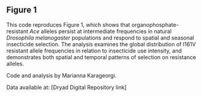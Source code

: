 ## Figure 1

This code reproduces Figure 1, which shows that organophosphate-resistant _Ace_ alleles persist at intermediate frequencies in natural _Drosophila melanogaster_ populations and respond to spatial and seasonal insecticide selection. The analysis examines the global distribution of I161V resistant allele frequencies in relation to insecticide use intensity, and demonstrates both spatial and temporal patterns of selection on resistance alleles.

Code and analysis by Marianna Karageorgi.

Data available at: [Dryad Digital Repository link]
